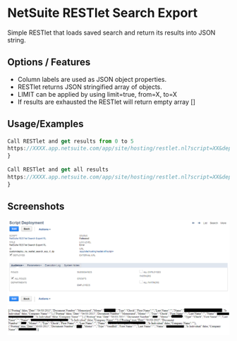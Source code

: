 # NetSuite RESTlet Search Export
Simple RESTlet that loads saved search and return its results into JSON string. 

## Options / Features
- Column labels are used as JSON object properties. 
- RESTlet returns JSON stringified array of objects.
- LIMIT can be applied by using limit=true, from=X, to=X
- If results are exhausted the RESTlet will return empty array []

## Usage/Examples

```javascript
Call RESTlet and get results from 0 to 5
https://XXXX.app.netsuite.com/app/site/hosting/restlet.nl?script=XX&deploy=XX&limit=true&from=0&to=5
}
```

```javascript
Call RESTlet and get all results
https://XXXX.app.netsuite.com/app/site/hosting/restlet.nl?script=XX&deploy=XX
}
```

## Screenshots

![App Screenshot](src/FileCabinet/SuiteScripts/NetSuite%20RESTlet%20Search%20Export/screenshots/screenshot1.png)
![App Screenshot](src/FileCabinet/SuiteScripts/NetSuite%20RESTlet%20Search%20Export/screenshots/screenshot2.png)
